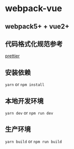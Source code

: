 # webpack-vue

## webpack5+ + vue2+

## 代码格式化规范参考

[prettier](https://marketplace.visualstudio.com/items?itemName=esbenp.prettier-vscode)

## 安装依赖

`yarn`
or
`npm install`

## 本地开发环境

`yarn dev`
or
`npm run dev`

## 生产环境

`yarn build`
or
`npm run build`
